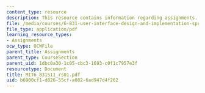 ```yaml
---
content_type: resource
description: This resource contains information regarding assignments.
file: /media/courses/6-831-user-interface-design-and-implementation-spring-2011/b6900cf1d82655cfa0826ad947d4f262_MIT6_831S11_rs01.pdf
file_type: application/pdf
learning_resource_types:
- Assignments
ocw_type: OCWFile
parent_title: Assignments
parent_type: CourseSection
parent_uid: 1dbc0a30-1c05-cbc3-1693-c0f1c7957e3f
resourcetype: Document
title: MIT6_831S11_rs01.pdf
uid: b6900cf1-d826-55cf-a082-6ad947d4f262
---
```

